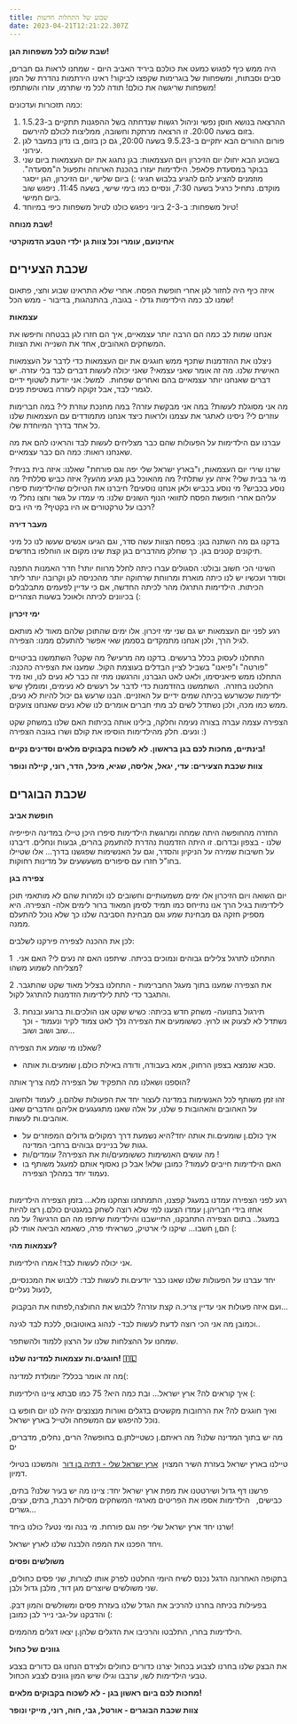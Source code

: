 ```yaml
---
title: שבוע של התחלות חדשות
date: 2023-04-21T12:21:22.307Z
---
```

**שבת שלום לכל משפחות הגן!**

היה ממש כיף לפגוש כמעט את כולכם ביריד האביב היום - שמחנו לראות גם חברים, סבים וסבתות, ומשפחות של בוגרימות שקפצו לביקור! ראינו הירתמות נהדרת של המון משפחות שריגשה את כולם! תודה לכל מי שתרמו, עזרו והשתתפו!

כמה תזכורות ועדכונים:

1. ההרצאה בנושא חוסן נפשי וניהול רגשות שנדחתה בשל ההפגנות תתקיים ב-1.5.23 בזום בשעה 20:00. זו הרצאה מרתקת וחשובה, ממליצות לכולם להירשם.
2. פורום ההורים הבא יתקיים ב-9.5.23 בשעה 20:00, גם כן בזום, בו נדון במעבר לגן עירוני.
3. בשבוע הבא יחולו יום הזיכרון ויום העצמאות: בגן נחגוג את יום העצמאות ביום שני בבוקר במסעדת פלאפל. הילדימות יעזרו בהכנת הארוחה ותפעול ה"מסעדה". מוזמנים להציע להם להגיע בלבוש חגיגי :) ביום שלישי, יום הזיכרון, הגן ייסגר מוקדם. נתחיל כרגיל בשעה 7:30, ונסיים כמו בימי שישי, בשעה 11:45. ניפגש שוב ביום חמישי.
4. טיול משפחות: ב-2-3 ביוני ניפגש כולנו לטיול משפחות כיפי במיוחד!

**שבת מנוחה!**

**אחינועם, עומרי וכל צוות גן ילדי הטבע הדמוקרטי**

## שכבת הצעירים

איזה כיף היה לחזור לגן אחרי חופשת הפסח. אחרי שלא התראינו שבוע וחצי, פתאום שמנו לב כמה הילדימות גדלו - בגובה, בהתנהגות, בדיבור - ממש הכל!

**עצמאות**

אנחנו שמות לב כמה הם הרבה יותר עצמאיים, איך הם חזרו לגן בבטחה וחיפשו את המשחקים האהובים, אחד את השנייה ואת הצוות.

ניצלנו את ההזדמנות שתכף ממש חוגגים את יום העצמאות כדי לדבר על העצמאות האישית שלנו. מה זה אומר שאני עצמאי? שאני יכולה לעשות דברים לבד בלי עזרה. יש דברים שאנחנו יותר עצמאיים בהם ואחרים שפחות.  למשל: אני יודעת לשטוף ידיים לגמרי לבד, אבל זקוקה לעזרה בשטיפת פנים. 

מה אני מסוגלת לעשות? במה אני מבקשת עזרה? במה מחנכת עוזרת לי? במה חברימות עוזרים לי? ניסינו לאתגר את עצמנו ולראות כיצד אנחנו מתמודדים עם העצמאות שלנו כל אחד בדרך המיוחדת שלו.

עברנו עם הילדימות על הפעולות שהם כבר מצליחים לעשות לבד והראינו להם את מה שאנחנו רואות: כמה הם כבר עצמאיים.

שרנו שירי יום העצמאות, ו"בארץ ישראל שלי יפה וגם פורחת" שאלנו: איזה בית בניתי? מי גר בבית שלי? איזה עץ שתלתי? מה מהאוכל בגן מגיע מהעץ? איזה כביש סללתי? מה נוסע בכביש? מי נוסע בכביש ולאן אנחנו נוסעים? חיברנו את הטיולים שהילדימות סיפרו עליהם אחרי חופשת הפסח לתוואי הנוף השונים שלנו: מי עמדו על גשר וחצו נחל? מי רכבו על טרקטורים או היו בקטיף? מי היו בים?

**מעבר דירה**

בדקנו גם מה השתנה בגן: בפסח הצוות עשה סדר, וגם הגיעו אנשים שעשו לנו כל מיני תיקונים קטנים בגן. כך שחלק מהדברים בגן קצת שינו מקום או הוחלפו בחדשים.

השינוי הכי חשוב ובולט: הסגולים עברו כיתה לחלל מרווח יותר! חדר האמנות התפנה וסודר ועכשיו יש לנו כיתה מוארת ומרווחת שרחוקה יותר מהכניסה לגן וקרובה יותר ליתר הכיתות. הילדימות התרגלו מהר לכיתה החדשה, אם כי עדיין לפעמים מתבלבלים בכיוונים לכיתה ולאוכל בשעות הצהריים (:

**ימי זיכרון**

רגע לפני יום העצמאות יש גם שני ימי זיכרון. אלו ימים שהתוכן שלהם מאוד לא מותאם לגיל הרך, ולכן אנחנו מתמקדים בסממן שאי אפשר להתעלם ממנו: הצפירה.

התחלנו לעסוק בכלל ברעשים. בדקנו מה מרעיש? מה שקט? השתמשנו בביטויים "פורטה" ו"פיאנו" בשביל לציין הבדלים בעוצמת הקול. שמענו את הצפירה כהכנה: התחלנו ממש פיאניסימו, ולאט לאט הגברנו, והרגשנו מתי זה כבר לא נעים לנו, ואז מיד החלטנו בחזרה.  השתמשנו בהזדמנות כדי לדבר על רעשים לא נעימים, ומומלץ שיש ילדימות שכשרעש בכיתה שמים ידיים על האזניים. הבנו שרעש גם יכול להיות לא נעים, ממש כמו מכה, ולכן נשתדל לשים לב מתי חברים אומרים לנו שלא נעים שאנחנו צועקים.

הצפירה עצמה עברה בצורה נעימה וחלקה, בילינו אותה בכיתות האם שלנו במשחק שקט ונעים. חלק מהילדימות הוסיפו את קולם ושרו בגובה הצפירה :)

**בינתיים, מחכות לכם בגן בראשון. לא לשכוח בקבוקים מלאים וסדינים נקיים!**

**צוות שכבת הצעירים: עדי, יגאל, אליסה, שגיא, מיכל, הדר, רוני, קיילה ונופר**

## שכבת הבוגרים

**חופשת אביב**

החזרה מהחופשה היתה שמחה ומרוגשת הילדימות סיפרו היכן טיילו במדינה היפייפיה שלנו - בצפון ובדרום. זו היתה הזדמנות נהדרת להתעמק בהרים, גבעות ונחלים. דיברנו על חשיבות שמירה על הניקיון והסדר, וגם על האנשימות שפגשנו בדרך… אלו שטיילו בחו"ל חזרו עם סיפורים משעשעים על מדינות רחוקות.

**צפירה בגן**

יום השואה ויום הזיכרון אלו ימים משמעותיים וחשובים לנו ולמרות שהם לא מותאמי תוכן לילדימות בגיל הרך אנו נתייחס כמו תמיד לסימן המאוד ברור לימים אלה- הצפירה. היא מספיק חזקה גם מבחינת שמע וגם מבחינת הסביבה שלנו כך שלא נוכל להתעלם ממנה. 

לכן את ההכנה לצפירה פירקנו לשלבים: 

1  .התחלנו לתרגל צלילים גבוהים ונמוכים בכיתה. שיתפנו האם זה נעים לי? האם אני מצליחה לשמוע משהו? 

2 .את הצפירה שמענו בתוך מעגל החברימות - התחלנו בצליל מאוד שקט שהתגבר והתגבר כדי לתת לילדימות הזדמנות להתרגל לקול. 

3. תירגול בתנועה- משחק חדש בכיתה: כשיש שקט אנו הולכים.ות ברוגע ובנחת נשתדל לא לצעוק או לרוץ. כששומעים את הצפירה נלך לאט צמוד לקיר ונעמוד - וכך שוב ושוב ושוב… 

שאלנו מי שומע את הצפירה? 

* סבא שנמצא בצפון הרחוק, אמא בעבודה, ודודה באילת כולם.ן שומעים.ות אותה. 

הוספנו ושאלנו מה התפקיד של הצפירה למה צריך אותה?

זהו זמן משותף לכל האנשימות במדינה לעצור יחד את הפעולות שלהם.ן, לעמוד ולחשוב על האהובים והאהובות פ שלנו, על אלה שאנו מתגעגעים אליהם והדברים שאנו אוהבים.ות לעשות. 

* איך כולם.ן שומעים.ות אותה יחד?היא נשמעת דרך רמקולים גדולים המפוזרים על גגות של בניינים גבוהים ברחבי המדינה. 
* מה עושים האנשימות כששומעים/ות את הצפירה? עומדים/ות ! 
* האם הילדימות חייבים לעמוד? כמובן שלא! אבל כן נאסוף אותם למעגל משותף בו נעמוד יחד במהלך הצפירה. 

\
רגע לפני הצפירה עמדנו במעגל קפצנו, התמתחנו וצחקנו מלא… בזמן הצפירה הילדימות אחזו בידי חבריהן.ן עמדו הצענו למי שלא רוצה לשחק במגנטים כולם.ן רצו להיות במעגל.. בתום הצפירה התחבקנו, התיישבנו והילדימות שיתפו מה הם הרגישו? על מה הם,ן חשבו… שיקנו לי ארטיק, כשראיתי פרה, כשאמא הביאה אותי לגן (: 

**עצמאות מהי?**

אני יכולה לעשות לבד! אמרו הילדימות.

יחד עברנו על הפעולות שלנו שאנו כבר יודעים.ות לעשות לבד: ללבוש את המכנסיים, לנעול נעליים,

 ועם איזה פעולות אני עדיין צריכ.ה קצת עזרה? ללבוש את החולצה,לפתוח את הבקבוק…

וכמובן מה אני הכי רוצה לדעת לעשות לבד- לנהוג באוטובוס, ללכת לבד לגינה..

שמחנו על ההצלחות שלנו על הרצון ללמוד ולהשתפר.

**חוגגים.ות עצמאות למדינה שלנו! 🇮🇱**

מה זה אומר בכלל? יומולדת למדינה(:

איך קוראים לה? ארץ ישראל… ובת כמה היא? 75 כמו סבתא ציינו הילדימות (:

ואיך חוגגים לה? את הרחובות מקשטים בדגלים ואורות מנצנצים יהיה לנו יום חופש בו נוכל להיפגש עם המשפחה ולטייל בארץ ישראל.

מה יש בתוך המדינה שלנו? מה ראיתם.ן כשטיילתן.ם בחופשה? הרים, נחלים, מדברים, ים

טיילנו בארץ ישראל בעזרת השיר המצוין  [ארץ ישראל שלי - דתיה בן דור](https://youtu.be/PuEYOUJ7SuA)  והמשכנו בטיולי דמיון. 

פרשנו דף גדול ושירטטנו את מפת ארץ ישראל יחד: ציינו מה יש בעיר שלנו? בתים, כבישים,   הילדימות אספו את הפריטים מארגזי המשחקים מסילות רכבת, בתים, עצים, גשרים…

שרנו יחד ארץ ישראל שלי יפה וגם פורחת. מי בנה ומי נטע? כולנו ביחד!

ויחד הפכנו את המפה הלבנה שלנו לארץ ישראל.

**משולשים ופסים**

בתקופה האחרונה הדגל נכנס לשיח היומי החלטנו לפרק אותו לצורות, שני פסים כחולים, שני משולשים שיוצרים מגן דוד, מלבן גדול ולבן. 

בפעילות בכיתה בחרנו להרכיב את הגדל שלנו בעזרת פסים ומשולשים והמון דבק. והדבקנו על-גבי נייר לבן כמובן (:

הילדימות בחרו, התלבטו והרכיבו את הדגלים שלהן.ן יצאו דגלים מהממים.

**גוונים של כחול**

את הבצק שלנו בחרנו לצבוע בכחול יצרנו כדורים כחולים ולצידם הנחנו גם כדורים בצבע טבעי הילדימות לשו, ערבבו וגילו שיש המון גוונים לצבע הכחול. 

**מחכות לכם ביום ראשון בגן - לא לשכוח בקבוקים מלאים!**

**צוות שכבת הבוגרים - אורטל, גבי, חוה, רוני, מייקי ונופר**